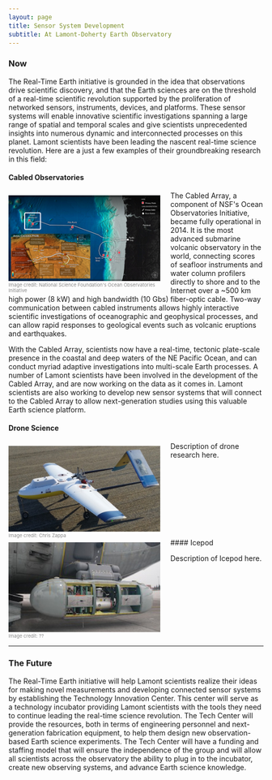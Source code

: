 ```yaml
---
layout: page
title: Sensor System Development
subtitle: At Lamont-Doherty Earth Observatory
---
```


### Now

The Real-Time Earth initiative is grounded in the idea that observations drive scientific discovery, and that the Earth sciences are on the threshold of a real-time scientific revolution supported by the proliferation of networked sensors, instruments, devices, and platforms. These sensor systems will enable innovative scientific investigations spanning a large range of spatial and temporal scales and give scientists unprecedented insights into numerous dynamic and interconnected processes on this planet. Lamont scientists have been leading the nascent real-time science revolution. Here are a just a few examples of their groundbreaking research in this field:

#### Cabled Observatories

<div style="color:#888888; font-size: 7pt; width:300px; line-height:1.2em; float:left;
margin-right:20px; margin-top:8px">
<img src="images/ooi.png" alt="" width="300">
Image credit: National Science Foundation's Ocean Observatories Initiative
</div>

The Cabled Array, a component of NSF's Ocean Observatories Initiative, became fully operational in 2014. It is the most advanced submarine volcanic observatory in the world, connecting scores of seafloor instruments and water column profilers directly to shore and to the Internet over a ~500 km high power (8 kW) and high bandwidth (10 Gbs) fiber-optic cable. Two-way communication between cabled instruments allows highly interactive scientific investigations of oceanographic and geophysical processes, and can allow rapid responses to geological events such as volcanic eruptions and earthquakes.

With the Cabled Array, scientists now have a real-time, tectonic plate-scale presence in the coastal and deep waters of the NE Pacific Ocean, and can conduct myriad adaptive investigations into multi-scale Earth processes. A number of Lamont scientists have been involved in the development of the Cabled Array, and are now working on the data as it comes in. Lamont scientists are also working to develop new sensor systems that will connect to the Cabled Array to allow next-generation studies using this valuable Earth science platform.

#### Drone Science

<div style="color:#888888; font-size: 7pt; width:300px; line-height:1.2em; float:left;
margin-right:20px; margin-top:8px">
<img src="images/drone.png" alt="" width="300">
Image credit: Chris Zappa
</div>
<!---<img src="images/payload.png" alt="" width="250">-->

Description of drone research here.

<br style="clear:both" />
#### Icepod

<div style="color:#888888; font-size: 7pt; width:300px; line-height:1.2em; float:left;
margin-right:20px; margin-top:8px">
<img src="images/icepod.jpg" alt="" width="300">
Image credit: ??
</div>

Description of Icepod here.

<br style="clear:both" />

******************

### The Future

The Real-Time Earth initiative will help Lamont scientists realize their ideas for making novel measurements and developing connected sensor systems by establishing the Technology Innovation Center. This center will serve as a technology incubator providing Lamont scientists with the tools they need to continue leading the real-time science revolution. The Tech Center will provide the resources, both in terms of engineering personnel and next-generation fabrication equipment, to help them design new observation-based Earth science experiments. The Tech Center will have a funding and staffing model that will ensure the independence of the group and will allow all scientists across the observatory the ability to plug in to the incubator, create new observing systems, and advance Earth science knowledge.




